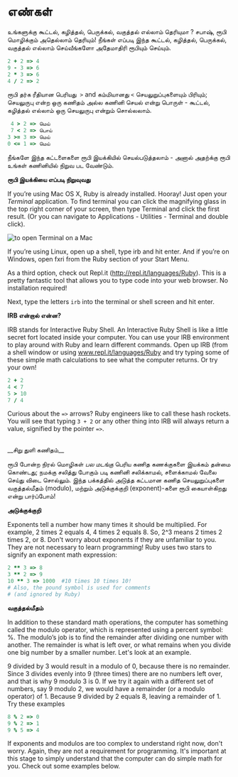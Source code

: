 # எண்கள்

உங்களுக்கு கூட்டல், கழித்தல், பெருக்கல், வகுத்தல் எல்லாம் தெரியுமா ? சபாஷ், ரூபி மொழிக்கும் அதெல்லாம் தெரியும்! நீங்கள் எப்படி இந்த கூட்டல், கழித்தல், பெருக்கல், வகுத்தல் எல்லாம் செய்வீங்களோ அதேமாதிரி ரூபியும் செய்யும்.

  ```ruby
  2 + 2 => 4
  9 - 3 => 6
  2 * 3 => 6
  4 / 2 => 2
  ```

ரூபி தர்க ரீதியான பெரியது  `>` and கம்மியானது `<` செயலுறுப்புகளையும் பிரியும்; செயலுருபு என்ற ஒரு கணிதம் அல்ல கணினி செயல் என்று பொருள் -  கூட்டல், கழித்தல் எல்லாம் ஒரு செயலுருபு என்றும் சொல்லலாம்.

  ```ruby
  4 > 2 => மெய் 
  7 < 2 => பொய்
  3 >= 3 => மெய்
  0 <= 1 => மெய்
  ```
  
  நீங்களே இந்த கட்டளைகளை ரூபி இயக்கியில் செயல்படுத்தலாம் - அனால் அதற்க்கு ரூபி உங்கள் கணினியில் நிறுவ பட வேண்டும்.

__ரூபி இயக்கியை எப்படி நிறுவுவது__

If you’re using Mac OS X, Ruby is already installed. Hooray! Just open your _Terminal_ application. To find terminal you can click the magnifying glass in the top right corner of your screen, then type Terminal and click the first result. (Or you can navigate to Applications - Utilities - Terminal and double click).

![to open Terminal on a Mac](http://rubykin.com/images/terminal_directions.png)

If you’re using Linux, open up a shell, type irb and hit enter.
And if you’re on Windows, open fxri from the Ruby section of your Start Menu.

As a third option, check out Repl.it (http://repl.it/languages/Ruby). This is a pretty fantastic tool that allows you to type code into your web browser. No installation required!

Next, type the letters `irb` into the terminal or shell screen and hit enter.
 
__IRB என்றால் என்ன?__

IRB stands for Interactive Ruby Shell. An Interactive Ruby Shell is like a little secret fort located inside your computer. You can use your IRB environment to play around with Ruby and learn different commands. Open up IRB (from a shell window or using www.repl.it/languages/Ruby and try typing some of these simple math calculations to see what the computer returns. Or try your own!

  ```ruby
  2 + 2
  4 < 7
  5 > 10
  7 / 4
  ```

Curious about the `=>` arrows? Ruby engineers like to call these hash rockets. You will see that typing `3 + 2` or any other thing into IRB will always return a value, signified by the pointer `=>`.

<br />
__சிறு துளி கணிதம்__

ரூபி போன்ற நிரல் மொழிகள் _பல மடங்கு_ பெரிய கணித கணக்குகளை இயக்கம் தன்மை கொண்டது; நமக்கு சலித்து போகும் படி கணினி சலிக்காமல், சளைக்காமல் வேலை செய்து விடை சொல்லும். இந்த பக்கத்தில் அடுத்த கட்டமான கணித செயலுறுப்புகளை வகுத்தல்மீதம் (modulo), மற்றும் அடுக்குக்குறி (exponent)-களை ரூபி கையாள்கிறது என்று பார்ப்போம்!


__அடுக்குக்குறி__

Exponents tell a number how many times it should be multiplied. For example, 2 times 2 equals 4, 4 times 2 equals 8. So, 2^3 means 2 times 2 times 2, or 8. Don't worry about exponents if they are unfamiliar to you. They are not necessary to learn programming! Ruby uses two stars to signify an exponent math expression:

  ```ruby
  2 ** 3 => 8
  3 ** 2 => 9
  10 ** 3 => 1000  #10 times 10 times 10!
  # Also, the pound symbol is used for comments
  # (and ignored by Ruby)
  ```


__வகுத்தல்மீதம்__

In addition to these standard math operations, the computer has something called the modulo operator, which is represented using a percent symbol: %. The modulo’s job is to find the remainder after dividing one number with another. The remainder is what is left over, or what remains when you divide one big number by a smaller number. Let's look at an example.

9 divided by 3 would result in a modulo of 0, because there is no remainder. Since 3 divides evenly into 9 (three times) there are no numbers left over, and that is why 9 modulo 3 is 0. If we try it again with a different set of numbers, say 9 modulo 2, we would have a remainder (or a modulo operator) of 1. Because 9 divided by 2 equals 8, leaving a remainder of 1. Try these examples

  ```ruby
  8 % 2 => 0
  9 % 2 => 1
  9 % 5 => 4
  ```

If exponents and modulos are too complex to understand right now, don't worry. Again, they are not a requirement for programming. It's important at this stage to simply understand that the computer can do simple math for you. Check out some examples below.

<div style="height:30px;"></div>
